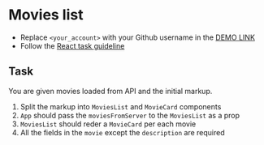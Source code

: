 # Movies list
- Replace `<your_account>` with your Github username in the
 [DEMO LINK](https://Layrovell.github.io/react_movies-list/)
- Follow the [React task guideline](https://github.com/mate-academy/react_task-guideline#react-tasks-guideline)

## Task
You are given movies loaded from API and the initial markup.
1. Split the markup into `MoviesList` and `MovieCard` components
1. `App` should pass the `moviesFromServer` to the `MoviesList` as a prop
1. `MoviesList` should reder a `MovieCard` per each movie
1. All the fields in the `movie` except the `description` are required
